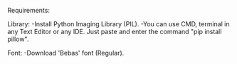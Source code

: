 Requirements:

Library:
-Install Python Imaging Library (PIL).
-You can use CMD, terminal in any Text Editor or any IDE. Just paste and enter the command "pip install pillow".

Font:
-Download 'Bebas' font (Regular).


